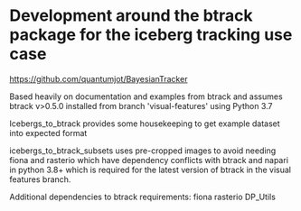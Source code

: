 # Development around the btrack package for the iceberg tracking use case

https://github.com/quantumjot/BayesianTracker

Based heavily on documentation and examples from btrack and assumes
btrack v>0.5.0 installed from branch 'visual-features' using Python 3.7

Icebergs_to_btrack provides some housekeeping to get example dataset into expected format

icebergs_to_btrack_subsets uses pre-cropped images to avoid needing fiona and rasterio which have dependency conflicts with btrack and napari in python 3.8+ which is required for the latest version of btrack in the visual features branch. 

Additional dependencies to btrack requirements:
fiona
rasterio
DP_Utils
